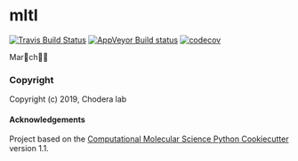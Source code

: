 mltl
==============================
[//]: # (Badges)
[![Travis Build Status](https://travis-ci.org/REPLACE_WITH_OWNER_ACCOUNT/mltl.png)](https://travis-ci.org/REPLACE_WITH_OWNER_ACCOUNT/mltl)
[![AppVeyor Build status](https://ci.appveyor.com/api/projects/status/REPLACE_WITH_APPVEYOR_LINK/branch/master?svg=true)](https://ci.appveyor.com/project/REPLACE_WITH_OWNER_ACCOUNT/mltl/branch/master)
[![codecov](https://codecov.io/gh/REPLACE_WITH_OWNER_ACCOUNT/mltl/branch/master/graph/badge.svg)](https://codecov.io/gh/REPLACE_WITH_OWNER_ACCOUNT/mltl/branch/master)

March

### Copyright

Copyright (c) 2019, Chodera lab


#### Acknowledgements
 
Project based on the 
[Computational Molecular Science Python Cookiecutter](https://github.com/molssi/cookiecutter-cms) version 1.1.
